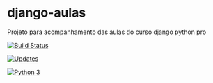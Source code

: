 # django-aulas
Projeto para acompanhamento das aulas do curso django python pro

[![Build Status](https://travis-ci.org/joaogarciadelima/django-aulas.svg?branch=master)](https://travis-ci.org/joaogarciadelima/django-aulas)

[![Updates](https://pyup.io/repos/github/joaogarciadelima/django-aulas/shield.svg)](https://pyup.io/repos/github/joaogarciadelima/django-aulas/)

[![Python 3](https://pyup.io/repos/github/joaogarciadelima/django-aulas/python-3-shield.svg)](https://pyup.io/repos/github/joaogarciadelima/django-aulas/)


